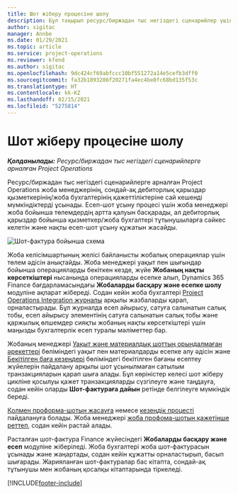 ```yaml
---
title: Шот жіберу процесіне шолу
description: Бұл тақырып ресурс/биржадан тыс негіздегі сценарийлер үшін Project Operations жүйесіндегі есеп-шот ұсынудың процестік шолуын ұсынады.
author: sigitac
manager: Annbe
ms.date: 01/29/2021
ms.topic: article
ms.service: project-operations
ms.reviewer: kfend
ms.author: sigitac
ms.openlocfilehash: 9dc424cf69abfccc10bf551272a14e5cefb3dff0
ms.sourcegitcommit: fa32b1893286f20271fa4ec4be8fc68bd135f53c
ms.translationtype: HT
ms.contentlocale: kk-KZ
ms.lasthandoff: 02/15/2021
ms.locfileid: "5275814"
---
```

# <a name="invoicing-process-overview"></a>Шот жіберу процесіне шолу

_**Қолданылады:** Ресурс/биржадан тыс негіздегі сценарийлерге арналған Project Operations_

Ресурс/биржадан тыс негіздегі сценарийлерге арналған Project Operations жоба менеджерінің, сондай-ақ дебиторлық қарыздар қызметкерінің/жоба бухгалтерінің қажеттіліктеріне сай кешенді мүмкіндіктерді ұсынады. Есеп-шот ұсыну процесі үшін жоба менеджері жоба бойынша төлемдердің артта қалуын басқарады, ал дебиторлық қарыздар бойынша қызметкер/жоба бухгалтері тұтынушыларға сәйкес келетін және нақты есеп-шот ұсыну құжатын жасайды.

![Шот-фактура бойынша схема](./media/invoicing-flow.png)

Жоба келісімшартының желісі байланысты жобалық операциялар үшін төлем әдісін анықтайды. Жоба менеджері уақыт пен шығындар бойынша операцияларды бекіткен кезде, жүйе **Жобаның нақты көрсеткіштері** нысанында операцияларды есепке алып, Dynamics 365 Finance бағдарламасындағы **Жобаларды басқару және есепке шолу** модуліне ақпарат жібереді. Содан кейін жоба бухгалтері [Project Operations Integration журналы](../project-accounting/project-operations-integration-journal.md) арқылы жазбаларды қарап, орналастырады. Бұл журналда есеп айырысу, сатуға салынатын салық тобы, есеп айырысу элементінің сатуға салынатын салық тобы және қаржылық өлшемдер сияқты жобаның нақты көрсеткіштері үшін маңызды бухгалтерлік есеп туралы мәліметтер бар.

Жобаның менеджері [Уақыт және материалдық шоттың орындалмаған әрекеттері](../proforma-invoicing/manage-billing-backlog.md#time-and-material-billing-backlog) бөліміндегі уақыт пен материалдарды есепке алу әдісін және [Бекітілген баға кезеңдері](../proforma-invoicing/manage-billing-backlog.md#fixed-price-milestones) бөліміндегі бекітілген бағаны есептеу жүйелерін пайдалану арқылы шот ұсынылмаған сатылым транзакцияларын қарап шыға алады. Бұл көріністер келесі шот жіберу цикліне қосылуы қажет транзакцияларды сүзгілеуге және таңдауға, содан кейін оларды **Шот-фактураға дайын** ретінде белгілеуге мүмкіндік береді.

[Қолмен проформа-шотын жасауға](../proforma-invoicing/create-manual-proforma-invoice.md) немесе [кезеңдік процесті](../proforma-invoicing/configure-automated-invoice-creation.md) пайдалануға болады. Жоба менеджері [жоба профома-шотын қажетінше реттеп](../proforma-invoicing/manage-proforma-invoice.md), содан кейін растай алады.

Расталған шот-фактура Finance жүйесіндегі **Жобаларды басқару және есеп** модуліне жіберіледі. Жоба бухгалтері жоба шот-фактурасын ұсынады және жаңартады, содан кейін құжатты орналастырып, басып шығарады. Жарияланған шот-фактуралар бас кітапта, сондай-ақ тұтынушы мен жобаның қосалқы кітаптарында тіркеледі.


[!INCLUDE[footer-include](../includes/footer-banner.md)]